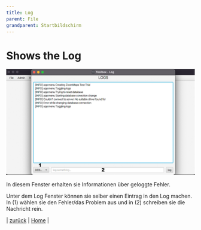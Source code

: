 ```yaml
---
title: Log
parent: File
grandparent: Startbildschirm
---
```

# Shows the Log

![Home-log](resources/log.png)

In diesem Fenster erhalten sie Informationen über geloggte Fehler.

Unter dem Log Fenster können sie selber einen Eintrag in den Log machen. In (1) wählen sie den Fehler/das Problem aus und in (2) schreiben sie die Nachricht rein.


| [zurück](index.md) | [Home](../../toolbox.md) |
